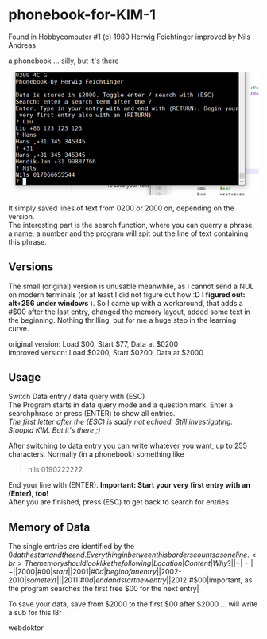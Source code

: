 # phonebook-for-KIM-1
Found in Hobbycomputer #1
(c) 1980 Herwig Feichtinger 
improved by Nils Andreas 

a phonebook ... silly, but it's there

![phonebook](https://github.com/netzherpes/phonebook-for-KIM-1/raw/main/phonebook..png)

It simply saved lines of text from 0200 or 2000 on, depending on the version. <br>
The interesting part is the search function, where you can querry a phrase, a name, a number and the program will spit out the line of text containing this phrase.

## Versions
The small (original) version is unusable meanwhile, as I cannot send a NUL on modern terminals (or at least I did not figure out how :D **I figured out: alt+256 under windows** ). So I came up with a workaround, that adds a #$00 after the last entry, changed the memory layout, added some text in the beginning. Nothing thrilling, but for me a huge step in the learning curve.

original version: Load $00, Start $77, Data at $0200<br>
improved version: Load $0200, Start $0200, Data at $2000

## Usage 
Switch Data entry / data query with (ESC) <br>
The Program starts in data query mode and a question mark. Enter a searchphrase or press (ENTER) to show all entries.<br>
*The first letter after the (ESC) is sadly not echoed. Still investigating. Stoopid KIM. But it's there ;)*

After switching to data entry you can write whatever you want, up to 255 characters. Normally (in a phonebook) something like
 > nils 0190222222

End your line with (ENTER). **Important: Start your very first entry with an (Enter), too!**<br>
After you are finished, press (ESC)  to get back to search for entries. 

## Memory of Data
The single entries are identified by the $0d at the start and the end. Everything in between this borders counts as one line.<br>
The memory should look like the following 
|Location|Content|Why?|
|-|-|-|
|$2000|#$00|start|
|$2001|#$0d|begin of an entry|
|$2002-$2010|some text||
|$2011|#$0d|end and start new entry|
|$2012|#$00|important, as the program searches the first free $00 for the next entry|

To save your data, save from $2000 to the first $00 after $2000 ... will write a sub for this l8r

webdoktor
